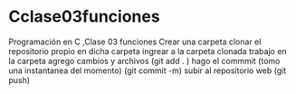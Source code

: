 # Cclase03funciones
Programación en C ,Clase 03  funciones
Crear una carpeta
clonar el repositorio propio en dicha carpeta
ingrear a la carpeta clonada
trabajo en la carpeta
agrego cambios y archivos (git add .   )
hago el commmit (tomo una instantanea del momento)
(git commit -m)
subir al repositorio web
(git push)

